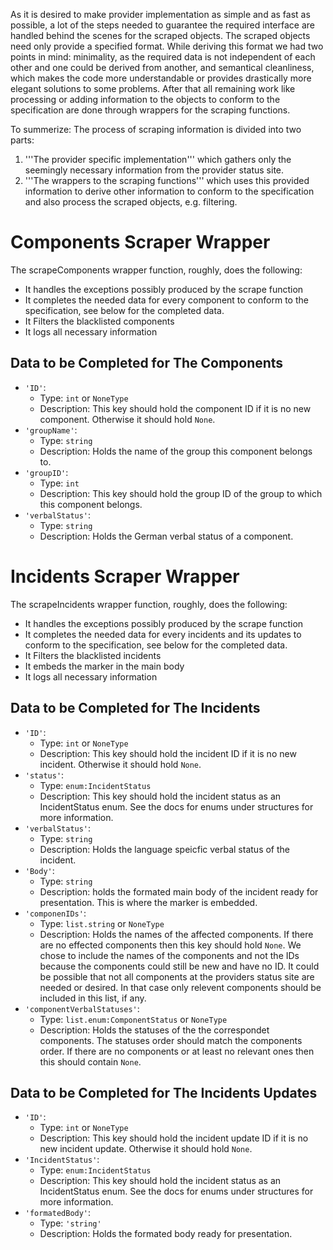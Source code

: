 As it is desired to make provider implementation as simple and as fast as possible, a lot of the steps needed to guarantee the
required interface are handled behind the scenes for the scraped objects. The scraped objects need only provide a specified format.
While deriving this format we had two points in mind: minimality, as the required data is not independent of each other and one
could be derived from another, and semantical cleanliness, which makes the code more understandable or provides drastically more
elegant solutions to some problems. After that all remaining work like processing or adding information to the objects to conform to
the specification are done through wrappers for the scraping functions.

To summerize: The process of scraping information is divided into two parts:
1. '''The provider specific implementation''' which gathers only the seemingly necessary information from the provider status site.
2. '''The wrappers to the scraping functions''' which uses this provided information to derive other information to conform to the
specification and also process the scraped objects, e.g. filtering.

# Components Scraper Wrapper

The scrapeComponents wrapper function, roughly, does the following:
- It handles the exceptions possibly produced by the scrape function
- It completes the needed data for every component to conform to the specification, see below for the completed data.
- It Filters the blacklisted components
- It logs all necessary information

## Data to be Completed for The Components
- `'ID'`:
    - Type: `int` or `NoneType`
    - Description: This key should hold the component ID if it is no new component. Otherwise it should hold `None`.
- `'groupName'`:
    - Type: `string`
    - Description: Holds the name of the group this component belongs to.
- `'groupID'`:
    - Type: `int`
    - Description: This key should hold the group ID of the group to which this component belongs.
- `'verbalStatus'`:
    - Type: `string`
    - Description: Holds the German verbal status of a component.


# Incidents Scraper Wrapper

The scrapeIncidents wrapper function, roughly, does the following:
- It handles the exceptions possibly produced by the scrape function
- It completes the needed data for every incidents and its updates to conform to the specification, see below for the completed data.
- It Filters the blacklisted incidents
- It embeds the marker in the main body
- It logs all necessary information

## Data to be Completed for The Incidents
- `'ID'`:
    - Type: `int` or `NoneType`
    - Description: This key should hold the incident ID if it is no new incident. Otherwise it should hold `None`.
- `'status'`:
    - Type: `enum:IncidentStatus`
    - Description: This key should hold the incident status as an IncidentStatus enum. See the docs for enums under structures for more information.
- `'verbalStatus'`:
    - Type: `string`
    - Description: Holds the language speicfic verbal status of the incident.
- `'Body'`:
    - Type: `string`
    - Description: holds the formated main body of the incident ready for presentation. This is where the marker is embedded.
- `'componenIDs'`:
    - Type: `list.string` or `NoneType`
    - Description: Holds the names of the affected components. If there are no effected components then this key should hold `None`.
                   We chose to include the names of the components and not the IDs because the components could still be new and have no ID.
                   It could be possible that not all components at the providers status site are needed or desired. In that case only relevent
                   components should be included in this list, if any.
- `'componentVerbalStatuses'`:
    - Type: `list.enum:ComponentStatus` or `NoneType`
    - Description: Holds the statuses of the the correspondet components. The statuses order should match the components order. If there are no
                   components or at least no relevant ones then this should contain `None`.

## Data to be Completed for The Incidents Updates
- `'ID'`:
    - Type: `int` or `NoneType`
    - Description: This key should hold the incident update ID if it is no new incident update. Otherwise it should hold `None`.
- `'IncidentStatus'`:
    - Type: `enum:IncidentStatus`
    - Description: This key should hold the incident status as an IncidentStatus enum. See the docs for enums under structures for more information.
- `'formatedBody'`:
    - Type: `'string'`
    - Description: Holds the formated body ready for presentation.